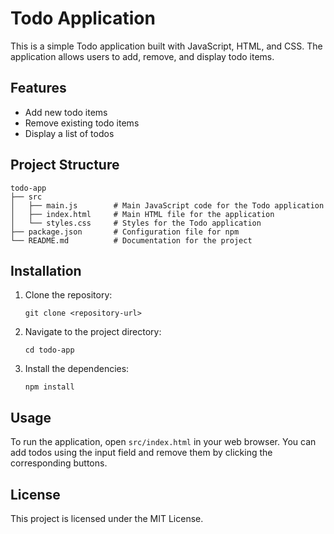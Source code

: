 # Todo Application

This is a simple Todo application built with JavaScript, HTML, and CSS. The application allows users to add, remove, and display todo items.

## Features

- Add new todo items
- Remove existing todo items
- Display a list of todos

## Project Structure

```
todo-app
├── src
│   ├── main.js        # Main JavaScript code for the Todo application
│   ├── index.html     # Main HTML file for the application
│   └── styles.css     # Styles for the Todo application
├── package.json       # Configuration file for npm
└── README.md          # Documentation for the project
```

## Installation

1. Clone the repository:
   ```
   git clone <repository-url>
   ```
2. Navigate to the project directory:
   ```
   cd todo-app
   ```
3. Install the dependencies:
   ```
   npm install
   ```

## Usage

To run the application, open `src/index.html` in your web browser. You can add todos using the input field and remove them by clicking the corresponding buttons.

## License

This project is licensed under the MIT License.